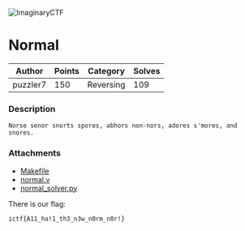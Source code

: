 ![ImaginaryCTF](../../banner.png)

# Normal

|Author|Points|Category|Solves|
|---|---|---|---|
|puzzler7|150|Reversing|109|

### Description

```
Norse senor snorts spores, abhors non-nors, adores s'mores, and snores.	
```

### Attachments

* [Makefile](Makefile)
* [normal.v](normal.v)
* [normal_solver.py](normal_solver.py)




There is our flag:
```
ictf{A11_ha!1_th3_n3w_n0rm_n0r!}
```
